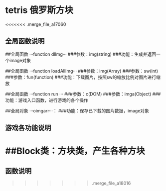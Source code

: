 # tetris 俄罗斯方块
<<<<<<< .merge_file_a17060

全局函数说明
--
##全局函数 ···function dlImg···
###参数：img(string)
###功能：生成并返回一个image对象

##全局函数 ···function loadAllImg···
###参数：img(Array)
###参数：sw(int)
###参数：fun(function)
###功能：下载图片，按照sw的缩放比例对图片进行缩放

##全局函数 ···function run ···
###参数：c(DOM)
###参数：imga(Object)
###功能：游戏入口函数，进行游戏的各个操作

##全局对象 ···oimgarr···：
###功能：保存已下载的图片数据，image对象

游戏各功能说明
--
##Block类：方块类，产生各种方块
=======
函数说明
-------
>>>>>>> .merge_file_a18016
